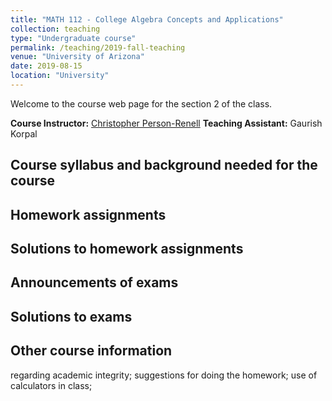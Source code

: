 ```yaml
---
title: "MATH 112 - College Algebra Concepts and Applications"
collection: teaching
type: "Undergraduate course"
permalink: /teaching/2019-fall-teaching
venue: "University of Arizona"
date: 2019-08-15
location: "University"
---
```

Welcome to the course web page for the section 2 of the class.

**Course Instructor:** [Christopher Person-Renell](https://www.math.arizona.edu/people/cpersonrennell)
**Teaching Assistant:** Gaurish Korpal 

Course syllabus and background needed for the course
------


Homework assignments
--------


Solutions to homework assignments
--------


Announcements of exams
--------


Solutions to exams
--------


Other course information
------
regarding academic integrity; suggestions for doing the homework; use of calculators in class;
